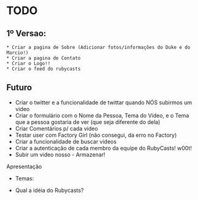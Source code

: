 # TODO

## 1º Versao:

	* Criar a pagina de Sobre (Adicionar fotos/informações do Duke e do Marcio!)
	* Criar a pagina de Contato
	* Criar o Logo!!
	* Criar o feed do rubycasts

## Futuro

* Criar o twitter e a funcionalidade de twittar quando NÓS subirmos um video
* Criar o formulário com o Nome da Pessoa, Tema do Vídeo, e o Tema que a pessoa 
gostaria de ver (que seja diferente do dela)
* Criar Comentários p/ cada video
* Testar user com Factory Girl (não consegui, da erro no Factory)
* Criar a funcionalidade de buscar videos
* Criar a autenticação de cada membro da equipe do RubyCasts! w00t!
* Subir um video nosso - Armazenar!

Apresentação

- Temas:

- Qual a idéia do Rubycasts?



